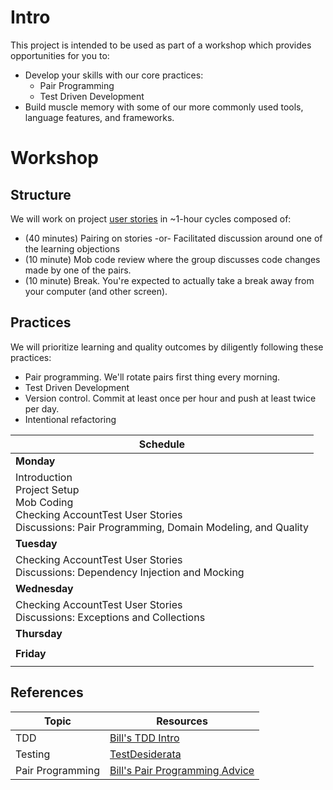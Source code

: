 # Intro

This project is intended to be used as part of a workshop which provides opportunities for you to:
* Develop your skills with our core practices:
  * Pair Programming
  * Test Driven Development
* Build muscle memory with some of our more commonly used tools, language features, and frameworks.

# Workshop
## Structure
We will work on project [user stories](User-Stories.md) in ~1-hour cycles
composed of:

* (40 minutes) Pairing on stories -or- Facilitated discussion around one of the learning objections
* (10 minute) Mob code review where the group discusses code changes made by one of the pairs.
* (10 minute) Break. You're expected to actually take a break away from your computer (and other screen).

## Practices
We will prioritize learning and quality outcomes by diligently following these practices: 
* Pair programming. We'll rotate pairs first thing every morning.
* Test Driven Development
* Version control. Commit at least once per hour and push at least twice per day.
* Intentional refactoring

| Schedule                                                                                                                                        |
|-------------------------------------------------------------------------------------------------------------------------------------------------|
| **Monday**                                                                                                                                      |
| Introduction<br/>Project Setup<br/>Mob Coding<br/>Checking AccountTest User Stories<br/>Discussions: Pair Programming, Domain Modeling, and Quality |
| **Tuesday**                                                                                                                                     |
| Checking AccountTest User Stories<br/>Discussions: Dependency Injection and Mocking                                                                 |
| **Wednesday**                                                                                                                                   |
| Checking AccountTest User Stories<br/>Discussions: Exceptions and Collections                                                                       |
| **Thursday**                                                                                                                                    |
|                                                                                                                                                 |
| **Friday**                                                                                                                                      |
|                                                                                                                                                 |

## References
| Topic   | Resources                                                                                   |
|---------|---------------------------------------------------------------------------------------------|
| TDD     | [Bill's TDD Intro](https://github.com/BillSchofield/TDDIntro/)                              |
| Testing | [TestDesiderata](https://kentbeck.github.io/TestDesiderata/)                                |
| Pair Programming | [Bill's Pair Programming Advice](https://github.com/BillSchofield/pair-programming-advice)  |